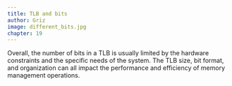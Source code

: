 ```yaml
---
title: TLB and bits 
author: Griz
image: different_bits.jpg
chapter: 19
---
```

Overall, the number of bits in a TLB is usually limited by the hardware constraints and the specific needs of the system. The TLB size, bit format, and organization can all impact the performance and efficiency of memory management operations.